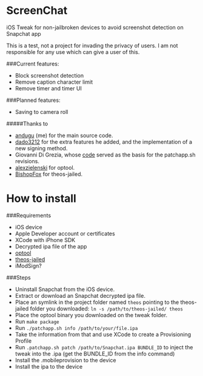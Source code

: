 # ScreenChat

iOS Tweak for non-jailbroken devices to avoid screenshot detection on Snapchat app

This is a test, not a project for invading the privacy of users. I am not responsible for any use which can give a user of this.

###Current features:
* Block screenshot detection
* Remove caption character limit
* Remove timer and timer UI

###Planned features:
* Saving to camera roll

#####Thanks to
* [andugu](https://github.com/andugu) (me) for the main source code.
* [dado3212](https://github.com/dado3212) for the extra features he added, and the implementation of a new signing method.
* Giovanni Di Grezia, whose [code](http://www.xgiovio.com/blog-photos-videos-other/blog/resign-your-ios-ipa-frameworks-and-plugins-included/) served as the basis for the patchapp.sh revisions.
* [alexzielenski](https://github.com/alexzielenski) for optool.
* [BishopFox](https://github.com/BishopFox) for theos-jailed.


How to install
============

###Requirements

* iOS device
* Apple Developer account or certificates
* XCode with iPhone SDK
* Decrypted ipa file of the app
* [optool](https://github.com/alexzielenski/optool/releases)
* [theos-jailed](https://codeload.github.com/BishopFox/theos-jailed/zip/master)
* iModSign?

###Steps

* Uninstall Snapchat from the iOS device.
* Extract or download an Snapchat decrypted ipa file.
* Place an symlink in the project folder named `theos` pointing to the theos-jailed folder you downloaded: `ln -s /path/to/theos-jailed/ theos`
* Place the optool binary you downloaded on the tweak folder.
* Run `make package`
* Run `./patchapp.sh info /path/to/your/file.ipa`
* Take the information from that and use XCode to create a Provisioning Profile
* Run `.patchapp.sh patch /path/to/Snapchat.ipa BUNDLE_ID` to inject the tweak into the .ipa (get the BUNDLE_ID from the info command)
* Install the .mobileprovision to the device
* Install the ipa to the device
